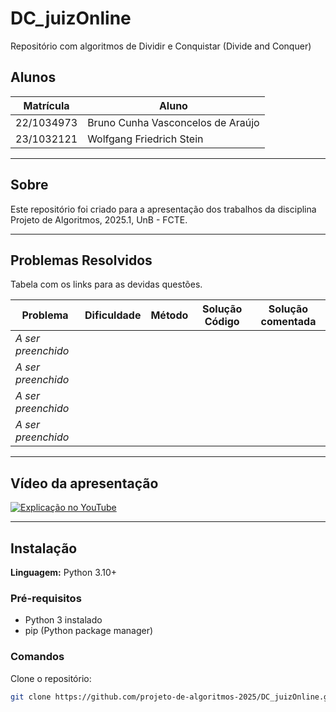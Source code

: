 # DC_juizOnline
Repositório com algoritmos de Dividir e Conquistar (Divide and Conquer)

## Alunos

| Matrícula  | Aluno                             |
| ---------- | --------------------------------- |
| 22/1034973 | Bruno Cunha Vasconcelos de Araújo |
| 23/1032121 | Wolfgang Friedrich Stein          |

---

## Sobre

Este repositório foi criado para a apresentação dos trabalhos da disciplina Projeto de Algoritmos, 2025.1, UnB - FCTE.

---

## Problemas Resolvidos

Tabela com os links para as devidas questões.

| Problema | Dificuldade | Método | Solução Código | Solução comentada |
|----------|-------------|--------|----------------|--------------------|
| *A ser preenchido* |  |  |  |  |
| *A ser preenchido* |  |  |  |  |
| *A ser preenchido* |  |  |  |  |
| *A ser preenchido* |  |  |  |  |

---

## Vídeo da apresentação

[![Explicação no YouTube](https://img.youtube.com/vi/7tLNo8_n-zk/0.jpg)](https://youtu.be/7tLNo8_n-zk)

---

## Instalação

**Linguagem:** Python 3.10+

### Pré-requisitos

- Python 3 instalado
- pip (Python package manager)

### Comandos

Clone o repositório:

```bash
git clone https://github.com/projeto-de-algoritmos-2025/DC_juizOnline.git

